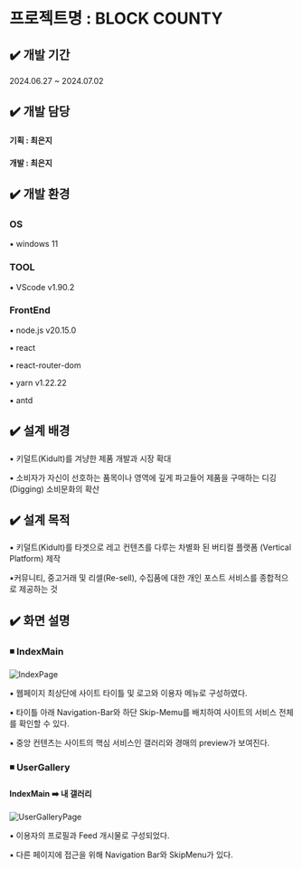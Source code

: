 

# 프로젝트명  :  BLOCK COUNTY

##  ✔️ 개발 기간 
2024.06.27 ~ 2024.07.02

##  ✔️ 개발 담당

#### 기획 : 최은지

#### 개발 : 최은지

##  ✔️ 개발 환경 

### OS 

▪️ windows 11

### TOOL 

▪️ VScode v1.90.2

### FrontEnd 

▪️ node.js v20.15.0

▪️ react

▪️ react-router-dom

▪️ yarn v1.22.22

▪️ antd


## ✔️ 설계 배경

▪️ 키덜트(Kidult)를 겨냥한 제품 개발과 시장 확대

▪️ 소비자가 자신이 선호하는 품목이나 영역에 깊게 파고들어 제품을 구매하는 디깅(Digging) 소비문화의 확산

## ✔️ 설계 목적

▪️ 키덜트(Kidult)를 타겟으로 레고 컨텐츠를 다루는 차별화 된 버티컬 플랫폼 (Vertical Platform) 제작

▪️커뮤니티, 중고거래 및 리셀(Re-sell),  수집품에 대한 개인 포스트 서비스를 종합적으로 제공하는 것


## ✔️ 화면 설명

###  ◾ IndexMain
![IndexPage](https://github.com/gamja0624/block-county/assets/173662178/e1e56836-d040-4a40-a498-689d6801bc6b)

▪️ 웹페이지 최상단에 사이트 타이틀 및 로고와 이용자 메뉴로 구성하였다.

▪️ 타이틀 아래 Navigation-Bar와 하단 Skip-Memu를 배치하여 사이트의 서비스 전체를 확인할 수 있다.

▪️ 중앙 컨텐츠는 사이트의 핵심 서비스인 갤러리와 경매의 preview가 보여진다.

### ◾ UserGallery

#### IndexMain ➡️ 내 갤러리

![UserGalleryPage](https://github.com/gamja0624/block-county/assets/173662178/8d829060-4313-4d4e-92b4-18f4b8267a20)

▪️ 이용자의 프로필과 Feed 개시물로 구성되었다.

▪️ 다른 페이지에 접근을 위해 Navigation Bar와 SkipMenu가 있다.
